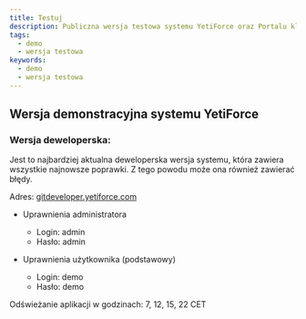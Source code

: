 ```yaml
---
title: Testuj
description: Publiczna wersja testowa systemu YetiForce oraz Portalu klienta
tags:
  - demo
  - wersja testowa
keywords:
  - demo
  - wersja testowa
---
```


## Wersja demonstracyjna systemu YetiForce

### Wersja deweloperska:

Jest to najbardziej aktualna deweloperska wersja systemu, która zawiera wszystkie najnowsze poprawki. Z tego powodu może ona również zawierać błędy.

Adres: <a href="https://gitdeveloper.yetiforce.com" target="_blank">gitdeveloper.yetiforce.com</a>

- Uprawnienia administratora

  - Login: admin
  - Hasło: admin

- Uprawnienia użytkownika (podstawowy)
  - Login: demo
  - Hasło: demo

Odświeżanie aplikacji w godzinach: 7, 12, 15, 22 CET